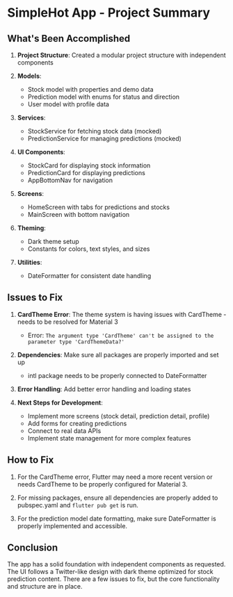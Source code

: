 # SimpleHot App - Project Summary

## What's Been Accomplished

1. **Project Structure**: Created a modular project structure with independent components
2. **Models**:
   - Stock model with properties and demo data
   - Prediction model with enums for status and direction
   - User model with profile data

3. **Services**:
   - StockService for fetching stock data (mocked)
   - PredictionService for managing predictions (mocked)

4. **UI Components**:
   - StockCard for displaying stock information
   - PredictionCard for displaying predictions
   - AppBottomNav for navigation

5. **Screens**:
   - HomeScreen with tabs for predictions and stocks
   - MainScreen with bottom navigation

6. **Theming**:
   - Dark theme setup
   - Constants for colors, text styles, and sizes

7. **Utilities**:
   - DateFormatter for consistent date handling

## Issues to Fix

1. **CardTheme Error**: The theme system is having issues with CardTheme - needs to be resolved for Material 3
   - Error: `The argument type 'CardTheme' can't be assigned to the parameter type 'CardThemeData?'`

2. **Dependencies**: Make sure all packages are properly imported and set up
   - intl package needs to be properly connected to DateFormatter

3. **Error Handling**: Add better error handling and loading states

4. **Next Steps for Development**:
   - Implement more screens (stock detail, prediction detail, profile)
   - Add forms for creating predictions
   - Connect to real data APIs
   - Implement state management for more complex features

## How to Fix

1. For the CardTheme error, Flutter may need a more recent version or needs CardTheme to be properly configured for Material 3.

2. For missing packages, ensure all dependencies are properly added to pubspec.yaml and `flutter pub get` is run.

3. For the prediction model date formatting, make sure DateFormatter is properly implemented and accessible.

## Conclusion

The app has a solid foundation with independent components as requested. The UI follows a Twitter-like design with dark theme optimized for stock prediction content. There are a few issues to fix, but the core functionality and structure are in place. 